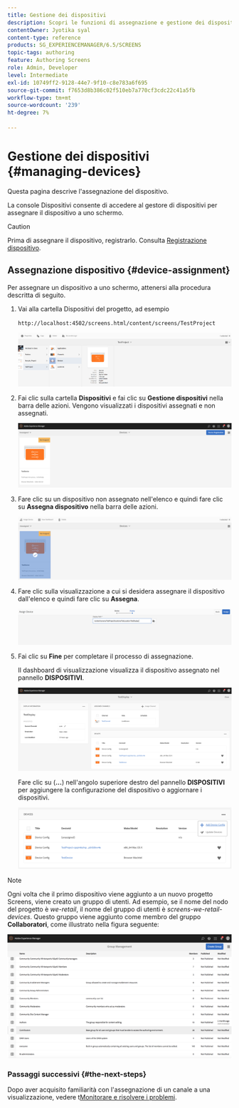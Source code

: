 ```yaml
---
title: Gestione dei dispositivi
description: Scopri le funzioni di assegnazione e gestione dei dispositivi in AEM Screens.
contentOwner: Jyotika syal
content-type: reference
products: SG_EXPERIENCEMANAGER/6.5/SCREENS
topic-tags: authoring
feature: Authoring Screens
role: Admin, Developer
level: Intermediate
exl-id: 10749ff2-9128-44e7-9f10-c8e783a6f695
source-git-commit: f7653d8b386c02f510eb7a770cf3cdc22c41a5fb
workflow-type: tm+mt
source-wordcount: '239'
ht-degree: 7%

---
```


# Gestione dei dispositivi {#managing-devices}

Questa pagina descrive l&#39;assegnazione del dispositivo.

La console Dispositivi consente di accedere al gestore di dispositivi per assegnare il dispositivo a uno schermo.

>[!CAUTION]
>
>Prima di assegnare il dispositivo, registrarlo. Consulta [Registrazione dispositivo](device-registration.md).

## Assegnazione dispositivo {#device-assignment}

Per assegnare un dispositivo a uno schermo, attenersi alla procedura descritta di seguito.

1. Vai alla cartella Dispositivi del progetto, ad esempio

   `http://localhost:4502/screens.html/content/screens/TestProject`

   ![chlimage_1-32](assets/chlimage_1-32.png)

1. Fai clic sulla cartella **Dispositivi** e fai clic su **Gestione dispositivi** nella barra delle azioni. Vengono visualizzati i dispositivi assegnati e non assegnati.

   ![chlimage_1-33](assets/chlimage_1-33.png)

1. Fare clic su un dispositivo non assegnato nell&#39;elenco e quindi fare clic su **Assegna dispositivo** nella barra delle azioni.

   ![chlimage_1-34](assets/chlimage_1-34.png)

1. Fare clic sulla visualizzazione a cui si desidera assegnare il dispositivo dall&#39;elenco e quindi fare clic su **Assegna**.

   ![chlimage_1-35](assets/chlimage_1-35.png)

1. Fai clic su **Fine** per completare il processo di assegnazione.


   Il dashboard di visualizzazione visualizza il dispositivo assegnato nel pannello **DISPOSITIVI**.

   ![chlimage_1-37](assets/chlimage_1-37.png)

   Fare clic su (**...**) nell&#39;angolo superiore destro del pannello **DISPOSITIVI** per aggiungere la configurazione del dispositivo o aggiornare i dispositivi.

   ![chlimage_1-38](assets/chlimage_1-38.png)

>[!NOTE]
>
>Ogni volta che il primo dispositivo viene aggiunto a un nuovo progetto Screens, viene creato un gruppo di utenti.
>Ad esempio, se il nome del nodo del progetto è *we-retail*, il nome del gruppo di utenti è *screens-we-retail-devices*.
>Questo gruppo viene aggiunto come membro del gruppo **Collaboratori**, come illustrato nella figura seguente:

![chlimage_1-39](assets/chlimage_1-39.png)

### Passaggi successivi {#the-next-steps}

Dopo aver acquisito familiarità con l&#39;assegnazione di un canale a una visualizzazione, vedere t[Monitorare e risolvere i problemi](monitoring-screens.md).
